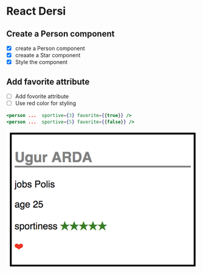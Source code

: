 # React Dersi

## Create a Person component

- [x] create a Person component
- [x] creaate a Star component
- [x] Style the component

## Add favorite attribute

- [ ] Add fovorite attribute
- [ ] Use red color for styling

```jsx
<person ...  sportive={3} favorite={{true}} />
<person ...  sportive={5} favorite={{false}} />
```

![](docs/favorite-example.png)

